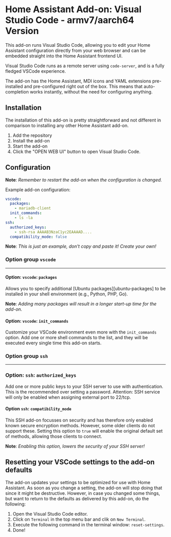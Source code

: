 # Home Assistant Add-on: Visual Studio Code - armv7/aarch64 Version

This add-on runs Visual Studio Code, allowing you to edit your Home Assistant
configuration directly from your web browser and can be embedded straight
into the Home Assistant frontend UI.

Visual Studio Code runs as a remote server using `code-server`, and is a
fully fledged VSCode experience.

The add-on has the Home Assistant, MDI icons and YAML extensions pre-installed
and pre-configured right out of the box. This means that auto-completion works
instantly, without the need for configuring anything.

## Installation

The installation of this add-on is pretty straightforward and not different in
comparison to installing any other Home Assistant add-on.

1. Add the repository
1. Install the add-on
1. Start the add-on
1. Click the "OPEN WEB UI" button to open Visual Studio Code.

## Configuration

**Note**: _Remember to restart the add-on when the configuration is changed._

Example add-on configuration:

```yaml
vscode:
  packages:
    - mariadb-client
  init_commands:
    - ls -la
ssh:
  authorized_keys:
    - ssh-rsa AAAAB3NzaC1yc2EAAAAD....
  compatibility_mode: false
```

**Note**: _This is just an example, don't copy and paste it! Create your own!_

### Option group `vscode`

---

#### Option: `vscode`: `packages`

Allows you to specify additional [Ubuntu packages][ubuntu-packages] to be
installed in your shell environment (e.g., Python, PHP, Go).

**Note**: _Adding many packages will result in a longer start-up
time for the add-on._

#### Option: `vscode`: `init_commands`

Customize your VSCode environment even more with the `init_commands` option.
Add one or more shell commands to the list, and they will be executed every
single time this add-on starts.

### Option group `ssh`

---

### Option: `ssh`: `authorized_keys`

Add one or more public keys to your SSH server to use with authentication. This is the recommended over setting a password.
Attention: SSH service will only be enabled when assigning external port to 22/tcp.

#### Option `ssh`: `compatibility_mode`

This SSH add-on focusses on security and has therefore only enabled known
secure encryption methods. However, some older clients do not support these.
Setting this option to `true` will enable the original default set of methods,
allowing those clients to connect.

**Note**: _Enabling this option, lowers the security of your SSH server!_

## Resetting your VSCode settings to the add-on defaults

The add-on updates your settings to be optimized for use with Home Assistant.
As soon as you change a setting, the add-on will stop doing that since it
might be destructive. However, in case you changed some things, but want to
return to the defaults as delivered by this add-on, do the following:

1. Open the Visual Studio Code editor.
1. Click on `Terminal` in the top menu bar and clik on `New Terminal`.
1. Execute the following command in the terminal window: `reset-settings`.
1. Done!
